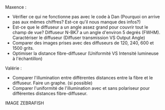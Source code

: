 Maxence :

- Vérifier ce qui ne fonctionne pas avec le code à Dan (Pourquoi on arrive pas aux mêmes chiffres? Est-ce qu'il nous manque des infos?)
- Est-ce que le diffuseur a un angle assez grand pour couvrir tout le champ de vue? Diffuseur N-BK7 a un angle d'environ 5 degrés (FWHM). Caractériser le diffuseur (Diffuser transmission VS Output Angle)
- Comparer des images prises avec des diffuseurs de 120, 240, 600 et 1500 grits.
- Optimiser la distance fibre-diffuseur (Uniformité VS Intensité lumineuse à l'échantillon)

Valérie :

- Comparer l'illumination entre différentes distances entre la fibre et le diffuseur. Faire un graphe. (si possible)
- Comparer l'uniformité de l'illumination avec et sans polariseur pour différentes distances fibre-diffuseur.


IMAGE ZEBRAFISH
